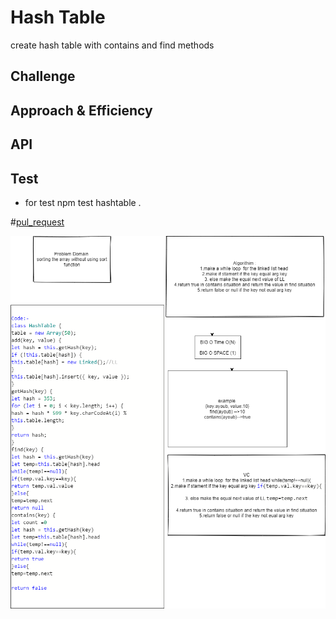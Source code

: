 #  Hash Table 
create hash table with contains and find methods
## Challenge
## Approach & Efficiency
## API
<!-- Embedded whiteboard image -->
## Test 
* for test  npm test hashtable .

#[pul_request](https://github.com/ayoubkandah/data-structures-and-algorithms/pull/37)


![null](./code30.png)

